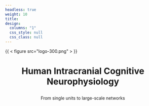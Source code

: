 ```yaml
---
headless: true
weight: 10
title:
design:
  columns: "1"
  css_style: null
  css_class: null
---
```

{{ < figure src="logo-300.png" > }}


# <p align=center> Human Intracranial Cognitive Neurophysiology</p>
<p align=center>From single units to large-scale networks</p>
